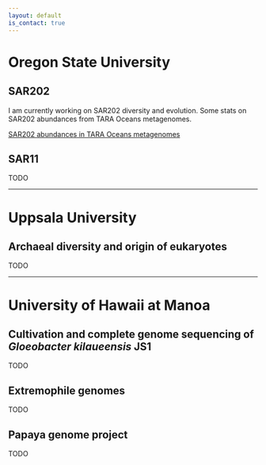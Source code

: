 ```yaml
---
layout: default
is_contact: true
---
```


# Oregon State University

## SAR202

I am currently working on SAR202 diversity and evolution. Some stats on SAR202 abundances from TARA Oceans metagenomes.

[SAR202 abundances in TARA Oceans metagenomes](SAR202.html)

## SAR11

TODO

---

# Uppsala University

## Archaeal diversity and origin of eukaryotes

TODO

---

# University of Hawaii at Manoa

## Cultivation and complete genome sequencing of *Gloeobacter kilaueensis* JS1

TODO

## Extremophile genomes

TODO

## Papaya genome project

TODO
